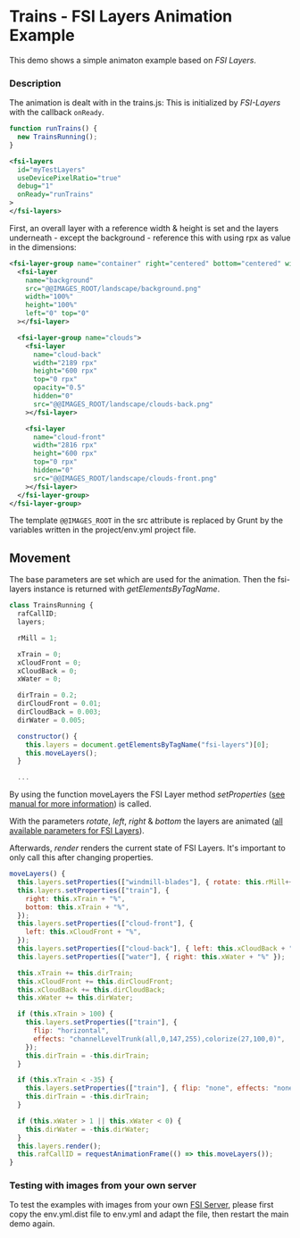 # Trains - FSI Layers Animation Example

This demo shows a simple animaton example based on *FSI Layers*.

### Description

The animation is dealt with in the trains.js:
This is initialized by *FSI-Layers* with the callback ``onReady``.

```javascript
function runTrains() {
  new TrainsRunning();
}
```
```xml
<fsi-layers
  id="myTestLayers"
  useDevicePixelRatio="true"
  debug="1"
  onReady="runTrains"
>
</fsi-layers>
```

First, an overall layer with a reference width & height is set and the layers underneath - except the background - reference this with using rpx as value in the dimensions:
```xml
<fsi-layer-group name="container" right="centered" bottom="centered" width="100%" height="100%" refMode="fill" refWidth="3268" refHeight="1530">
  <fsi-layer
    name="background"
    src="@@IMAGES_ROOT/landscape/background.png"
    width="100%"
    height="100%"
    left="0" top="0"
  ></fsi-layer>

  <fsi-layer-group name="clouds">
    <fsi-layer
      name="cloud-back"
      width="2189 rpx"
      height="600 rpx"
      top="0 rpx"
      opacity="0.5"
      hidden="0"
      src="@@IMAGES_ROOT/landscape/clouds-back.png"
    ></fsi-layer>

    <fsi-layer
      name="cloud-front"
      width="2816 rpx"
      height="600 rpx"
      top="0 rpx"
      hidden="0"
      src="@@IMAGES_ROOT/landscape/clouds-front.png"
    ></fsi-layer>
  </fsi-layer-group>
</fsi-layer-group>
```
The template ``@@IMAGES_ROOT`` in the src attribute is replaced by Grunt by the variables written in the project/env.yml project file.

## Movement

The base parameters are set which are used for the animation.
Then the fsi-layers instance is returned with *getElementsByTagName*.
```javascript
class TrainsRunning {
  rafCallID;
  layers;

  rMill = 1;

  xTrain = 0;
  xCloudFront = 0;
  xCloudBack = 0;
  xWater = 0;

  dirTrain = 0.2;
  dirCloudFront = 0.01;
  dirCloudBack = 0.003;
  dirWater = 0.005;

  constructor() {
    this.layers = document.getElementsByTagName("fsi-layers")[0];
    this.moveLayers();
  }

  ...
```

By using the function moveLayers the FSI Layer method *setProperties* ([see manual for more information](https://docs.neptunelabs.com/fsi-viewer/latest/fsi-layers/javascript-interface)) is called.

With the parameters *rotate*, *left*, *right* & *bottom* the layers are animated ([all available parameters for FSI Layers](https://docs.neptunelabs.com/fsi-viewer/latest/fsi-layers/parameters)).

Afterwards, *render* renders the current state of FSI Layers. It's important to only call this after changing properties.
```javascript
moveLayers() {
  this.layers.setProperties(["windmill-blades"], { rotate: this.rMill++ });
  this.layers.setProperties(["train"], {
    right: this.xTrain + "%",
    bottom: this.xTrain + "%",
  });
  this.layers.setProperties(["cloud-front"], {
    left: this.xCloudFront + "%",
  });
  this.layers.setProperties(["cloud-back"], { left: this.xCloudBack + "%" });
  this.layers.setProperties(["water"], { right: this.xWater + "%" });

  this.xTrain += this.dirTrain;
  this.xCloudFront += this.dirCloudFront;
  this.xCloudBack += this.dirCloudBack;
  this.xWater += this.dirWater;

  if (this.xTrain > 100) {
    this.layers.setProperties(["train"], {
      flip: "horizontal",
      effects: "channelLevelTrunk(all,0,147,255),colorize(27,100,0)",
    });
    this.dirTrain = -this.dirTrain;
  }

  if (this.xTrain < -35) {
    this.layers.setProperties(["train"], { flip: "none", effects: "none" });
    this.dirTrain = -this.dirTrain;
  }

  if (this.xWater > 1 || this.xWater < 0) {
    this.dirWater = -this.dirWater;
  }
  this.layers.render();
  this.rafCallID = requestAnimationFrame(() => this.moveLayers());
}
```


### Testing with images from  your own server

To test the examples with images from your own [FSI Server](https://www.neptunelabs.com/fsi-server/), please first copy the env.yml.dist file to env.yml and adapt the file, then restart the main demo again.
